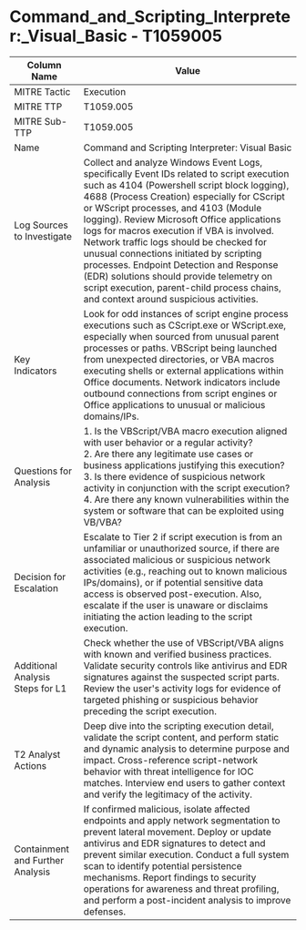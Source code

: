 # Command_and_Scripting_Interpreter:_Visual_Basic - T1059005

| Column Name | Value |
|-------------|-------|
| MITRE Tactic | Execution |
| MITRE TTP | T1059.005 |
| MITRE Sub-TTP | T1059.005 |
| Name | Command and Scripting Interpreter: Visual Basic |
| Log Sources to Investigate | Collect and analyze Windows Event Logs, specifically Event IDs related to script execution such as 4104 (Powershell script block logging), 4688 (Process Creation) especially for CScript or WScript processes, and 4103 (Module logging). Review Microsoft Office applications logs for macros execution if VBA is involved. Network traffic logs should be checked for unusual connections initiated by scripting processes. Endpoint Detection and Response (EDR) solutions should provide telemetry on script execution, parent-child process chains, and context around suspicious activities. |
| Key Indicators | Look for odd instances of script engine process executions such as CScript.exe or WScript.exe, especially when sourced from unusual parent processes or paths. VBScript being launched from unexpected directories, or VBA macros executing shells or external applications within Office documents. Network indicators include outbound connections from script engines or Office applications to unusual or malicious domains/IPs. |
| Questions for Analysis | 1. Is the VBScript/VBA macro execution aligned with user behavior or a regular activity?<br>2. Are there any legitimate use cases or business applications justifying this execution?<br>3. Is there evidence of suspicious network activity in conjunction with the script execution? 4. Are there any known vulnerabilities within the system or software that can be exploited using VB/VBA? |
| Decision for Escalation | Escalate to Tier 2 if script execution is from an unfamiliar or unauthorized source, if there are associated malicious or suspicious network activities (e.g., reaching out to known malicious IPs/domains), or if potential sensitive data access is observed post-execution. Also, escalate if the user is unaware or disclaims initiating the action leading to the script execution. |
| Additional Analysis Steps for L1 | Check whether the use of VBScript/VBA aligns with known and verified business practices. Validate security controls like antivirus and EDR signatures against the suspected script parts. Review the user's activity logs for evidence of targeted phishing or suspicious behavior preceding the script execution. |
| T2 Analyst Actions | Deep dive into the scripting execution detail, validate the script content, and perform static and dynamic analysis to determine purpose and impact. Cross-reference script-network behavior with threat intelligence for IOC matches. Interview end users to gather context and verify the legitimacy of the activity. |
| Containment and Further Analysis | If confirmed malicious, isolate affected endpoints and apply network segmentation to prevent lateral movement. Deploy or update antivirus and EDR signatures to detect and prevent similar execution. Conduct a full system scan to identify potential persistence mechanisms. Report findings to security operations for awareness and threat profiling, and perform a post-incident analysis to improve defenses. |
